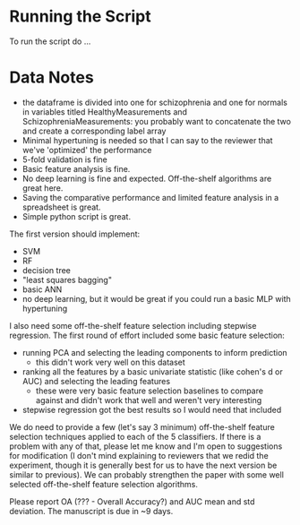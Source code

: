 # Running the Script

To run the script do ...

# Data Notes

- the dataframe is divided into one for schizophrenia and one for normals in variables titled
  HealthyMeasurements and SchizophreniaMeasurements: you probably want to concatenate the two and
  create a corresponding label array
- Minimal hypertuning is needed so that I can say to the reviewer that we've 'optimized' the
  performance
- 5-fold validation is fine
- Basic feature analysis is fine.
- No deep learning is fine and expected. Off-the-shelf algorithms are great here.
- Saving the comparative performance and limited feature analysis in a spreadsheet is great.
- Simple python script is great.

The first version should implement:

  - SVM
  - RF
  - decision tree
  - "least squares bagging"
  - basic ANN
  - no deep learning, but it would be great if you could run a basic MLP with hypertuning

I also need some off-the-shelf feature selection including stepwise regression. The
first round of effort included some basic feature selection:
  - running PCA and selecting the leading components to inform prediction
    - this didn't work very well on this dataset
  - ranking all the features by a basic univariate statistic (like cohen's d or AUC) and selecting the leading
    features
    - these were very basic feature selection baselines to compare against and didn't work that
      well and weren't very interesting
  - stepwise regression got the best results so I would need that included

We do need to provide a few (let's say 3 minimum) off-the-shelf feature selection techniques applied
to each of the 5 classifiers. If there is a problem with any of that, please let me know and I'm
open to suggestions for modification (I don't mind explaining to reviewers that we redid the
experiment, though it is generally best for us to have the next version be similar to previous). We
can probably strengthen the paper with some well selected off-the-shelf feature selection
algorithms.

Please report OA (??? - Overall Accuracy?) and AUC mean and std deviation. The manuscript is due in ~9 days.